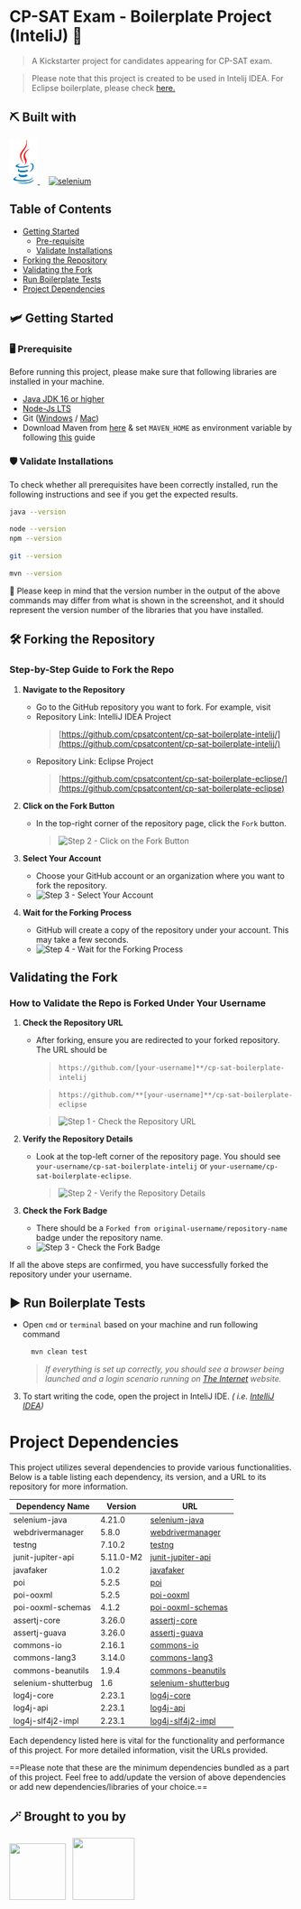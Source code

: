 # CP-SAT Exam - Boilerplate Project (InteliJ) :rocket:

> A Kickstarter project for candidates appearing for CP-SAT exam.

> Please note that this project is created to be used in Intelij IDEA. For Eclipse boilerplate, please
> check <a href="https://github.com/cpsatcontent/cp-sat-boilerplate-eclipse" target="_blank">here.</a>

## ⛏️ Built with

<a href="https://www.java.com" target="_blank"> <img src="https://raw.githubusercontent.com/devicons/devicon/master/icons/java/java-original.svg" alt="java" width="50" height="80"> </a>
&nbsp;&nbsp;&nbsp;
<a href="https://www.selenium.dev" target="_blank"> <img src="https://upload.wikimedia.org/wikipedia/commons/9/9f/Selenium_logo.svg" alt="selenium" width="180" height="80"> </a>

## Table of Contents

- [Getting Started](#small_airplane-getting-started)
    - [Pre-requisite](#desktop_computer-prerequisite)
    - [Validate Installations](#shield-validate-installations)
- [Forking the Repository](#hammer_and_wrench-forking-the-repository)
- [Validating the Fork](#validating-the-fork)
- [Run Boilerplate Tests](#arrow_forward-run-boilerplate-tests)
- [Project Dependencies](#project-dependencies)

## :small_airplane: Getting Started

### :desktop_computer: Prerequisite

Before running this project, please make sure that following libraries are installed in your machine.

- [Java JDK 16 or higher](https://www.oracle.com/in/java/technologies/downloads/)
- [Node-Js LTS](https://nodejs.org/en)
- Git ([Windows](https://gitforwindows.org/) / [Mac](https://git-scm.com/download/mac))
- Download Maven from [here](https://maven.apache.org/download.cgi) & set `MAVEN_HOME` as environment variable by
  following [this](https://www.qamadness.com/knowledge-base/how-to-install-maven-and-configure-environment-variables/)
  guide

### :shield: Validate Installations

To check whether all prerequisites have been correctly installed, run the following instructions and see if you get the
expected results.

```bash
java --version
```

```bash
node --version
npm --version
```

```bash
git --version
```

```bash
mvn --version
```

:memo: Please keep in mind that the version number in the output of the above commands may differ from what is shown in
the screenshot, and it should represent the version number of the libraries that you have installed.

## :hammer_and_wrench: Forking the Repository

### Step-by-Step Guide to Fork the Repo

1. **Navigate to the Repository**
    - Go to the GitHub repository you want to fork. For example, visit
    - Repository Link: IntelliJ IDEA Project
      > [https://github.com/cpsatcontent/cp-sat-boilerplate-intelij/](https://github.com/cpsatcontent/cp-sat-boilerplate-intelij/)
    - Repository Link: Eclipse Project
      > [https://github.com/cpsatcontent/cp-sat-boilerplate-eclipse/](https://github.com/cpsatcontent/cp-sat-boilerplate-eclipse)
2. **Click on the Fork Button**
    - In the top-right corner of the repository page, click the `Fork` button.
      > ![Step 2 - Click on the Fork Button](https://i.ibb.co/X557D94/intelij-repo-fork.png)

3. **Select Your Account**
    - Choose your GitHub account or an organization where you want to fork the repository.
    - ![Step 3 - Select Your Account](path/to/screenshot3.png)

4. **Wait for the Forking Process**
    - GitHub will create a copy of the repository under your account. This may take a few seconds.
    - ![Step 4 - Wait for the Forking Process](path/to/screenshot4.png)

## Validating the Fork

### How to Validate the Repo is Forked Under Your Username

1. **Check the Repository URL**
    - After forking, ensure you are redirected to your forked repository. The URL should be
      > `https://github.com/[your-username]**/cp-sat-boilerplate-intelij`

      > `https://github.com/**[your-username]**/cp-sat-boilerplate-eclipse`

      > ![Step 1 - Check the Repository URL](path/to/screenshot5.png)

2. **Verify the Repository Details**
    - Look at the top-left corner of the repository page. You should see `your-username/cp-sat-boilerplate-intelij`
      or `your-username/cp-sat-boilerplate-eclipse`.
      > ![Step 2 - Verify the Repository Details](path/to/screenshot6.png)

3. **Check the Fork Badge**
    - There should be a `Forked from original-username/repository-name` badge under the repository name.
    - ![Step 3 - Check the Fork Badge](path/to/screenshot7.png)

If all the above steps are confirmed, you have successfully forked the repository under your username.

## :arrow_forward: Run Boilerplate Tests

- Open `cmd` or `terminal` based on your machine and run following command
    ```bash
      mvn clean test
    ``` 
   > _If everything is set up correctly, you should see a browser being launched and a login scenario running
   on [The Internet](https://the-internet.herokuapp.com/) website._

3. To start writing the code, open the project in InteliJ IDE. _(
   i.e. [IntelliJ IDEA](https://www.jetbrains.com/idea/download/))_

# Project Dependencies

This project utilizes several dependencies to provide various functionalities. Below is a table listing each dependency,
its version, and a URL to its repository for more information.

| Dependency Name     | Version   | URL                                                                                                |
|---------------------|-----------|----------------------------------------------------------------------------------------------------|
| selenium-java       | 4.21.0    | [selenium-java](https://mvnrepository.com/artifact/org.seleniumhq.selenium/selenium-java)          |
| webdrivermanager    | 5.8.0     | [webdrivermanager](https://mvnrepository.com/artifact/io.github.bonigarcia/webdrivermanager)       |
| testng              | 7.10.2    | [testng](https://mvnrepository.com/artifact/org.testng/testng)                                     |
| junit-jupiter-api   | 5.11.0-M2 | [junit-jupiter-api](https://mvnrepository.com/artifact/org.junit.jupiter/junit-jupiter-api)        |
| javafaker           | 1.0.2     | [javafaker](https://mvnrepository.com/artifact/com.github.javafaker/javafaker)                     |
| poi                 | 5.2.5     | [poi](https://mvnrepository.com/artifact/org.apache.poi/poi)                                       |
| poi-ooxml           | 5.2.5     | [poi-ooxml](https://mvnrepository.com/artifact/org.apache.poi/poi-ooxml)                           |
| poi-ooxml-schemas   | 4.1.2     | [poi-ooxml-schemas](https://mvnrepository.com/artifact/org.apache.poi/poi-ooxml-schemas)           |
| assertj-core        | 3.26.0    | [assertj-core](https://mvnrepository.com/artifact/org.assertj/assertj-core)                        |
| assertj-guava       | 3.26.0    | [assertj-guava](https://mvnrepository.com/artifact/org.assertj/assertj-guava)                      |
| commons-io          | 2.16.1    | [commons-io](https://mvnrepository.com/artifact/commons-io/commons-io)                             |
| commons-lang3       | 3.14.0    | [commons-lang3](https://mvnrepository.com/artifact/org.apache.commons/commons-lang3)               |
| commons-beanutils   | 1.9.4     | [commons-beanutils](https://mvnrepository.com/artifact/commons-beanutils/commons-beanutils)        |
| selenium-shutterbug | 1.6       | [selenium-shutterbug](https://mvnrepository.com/artifact/com.assertthat/selenium-shutterbug)       |
| log4j-core          | 2.23.1    | [log4j-core](https://mvnrepository.com/artifact/org.apache.logging.log4j/log4j-core)               |
| log4j-api           | 2.23.1    | [log4j-api](https://mvnrepository.com/artifact/org.apache.logging.log4j/log4j-api)                 |
| log4j-slf4j2-impl   | 2.23.1    | [log4j-slf4j2-impl](https://mvnrepository.com/artifact/org.apache.logging.log4j/log4j-slf4j2-impl) |

Each dependency listed here is vital for the functionality and performance of this project. For more detailed
information, visit the URLs provided.

==Please note that these are the minimum dependencies bundled as a part of this project. Feel free to add/update the
version of above dependencies or add new dependencies/libraries of your choice.==

## :magic_wand: Brought to you by

<a href="https://cpsat.agiletestingalliance.org/" target="_blank"><img src="https://cpsat.agiletestingalliance.org/wp-content/uploads/2019/06/abt-logo-unsmushed.png" width="100" height="100"></a>
&nbsp;
<a href="https://www.agiletestingalliance.org/" target="_blank"><img src="https://www.agiletestingalliance.org/wp-content/uploads/2021/02/ATA-logo.png" width="110" height="110"></a>
